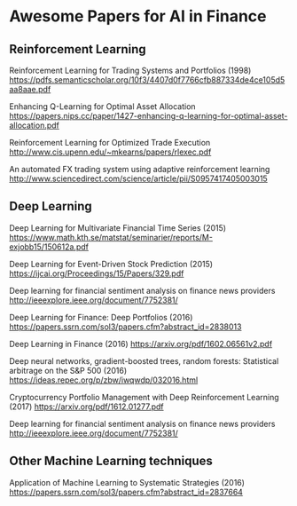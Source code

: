 # Awesome Papers for AI in Finance


## Reinforcement Learning


Reinforcement Learning for Trading Systems and Portfolios (1998) https://pdfs.semanticscholar.org/10f3/4407d0f7766cfb887334de4ce105d5aa8aae.pdf


Enhancing Q-Learning for
Optimal Asset Allocation https://papers.nips.cc/paper/1427-enhancing-q-learning-for-optimal-asset-allocation.pdf


Reinforcement Learning for Optimized Trade Execution http://www.cis.upenn.edu/~mkearns/papers/rlexec.pdf


An automated FX trading system using adaptive reinforcement learning http://www.sciencedirect.com/science/article/pii/S0957417405003015



## Deep Learning


Deep Learning for Multivariate Financial Time Series (2015) https://www.math.kth.se/matstat/seminarier/reports/M-exjobb15/150612a.pdf


Deep Learning for Event-Driven Stock Prediction (2015) https://ijcai.org/Proceedings/15/Papers/329.pdf


Deep learning for financial sentiment analysis on finance news providers http://ieeexplore.ieee.org/document/7752381/


Deep Learning for Finance: Deep Portfolios (2016) https://papers.ssrn.com/sol3/papers.cfm?abstract_id=2838013


Deep Learning in Finance (2016) https://arxiv.org/pdf/1602.06561v2.pdf


Deep neural networks, gradient-boosted trees, random forests: Statistical arbitrage on the S&P 500 (2016) https://ideas.repec.org/p/zbw/iwqwdp/032016.html


Cryptocurrency Portfolio Management with Deep Reinforcement Learning (2017) https://arxiv.org/pdf/1612.01277.pdf


Deep learning for financial sentiment analysis on finance news providers http://ieeexplore.ieee.org/document/7752381/



## Other Machine Learning techniques


Application of Machine Learning to Systematic Strategies (2016) https://papers.ssrn.com/sol3/papers.cfm?abstract_id=2837664

